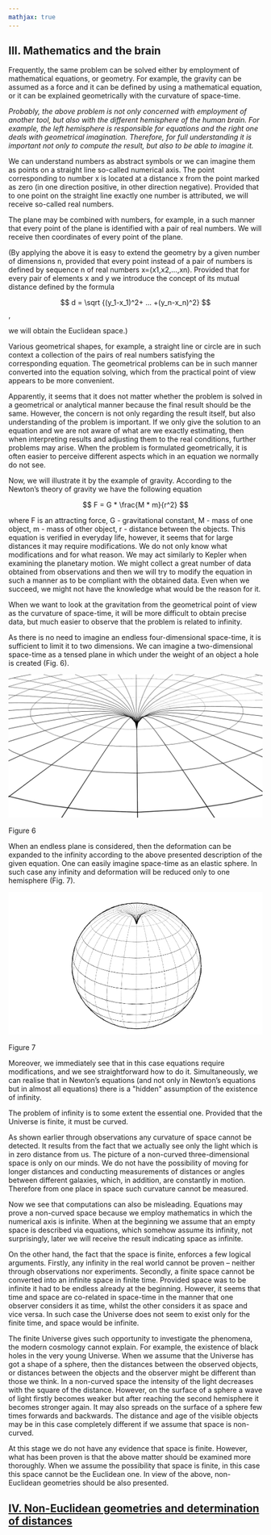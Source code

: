 ```yaml
---
mathjax: true
---
```


## III. Mathematics and the brain

Frequently, the same problem can be solved either by employment of mathematical equations, or geometry. For example, the gravity can be assumed as a force and it can be defined by using a mathematical equation, or it can be explained geometrically with the curvature of space-time.

*Probably, the above problem is not only concerned with employment of another tool, but also with the different hemisphere of the human brain. For example, the left hemisphere is responsible for equations and the right one deals with geometrical imagination. Therefore, for full understanding it is important not only to compute the result, but also to be able to imagine it.*

We can understand numbers as abstract symbols or we can imagine them as points on a straight line so-called   numerical axis. The point corresponding to number x  is located at a distance x from the point marked as zero (in one direction positive, in other direction negative). Provided that to one point on the straight line exactly one number is attributed, we will receive so-called real numbers.

The plane may be combined with numbers, for example, in a such manner that every point of the plane is identified with a pair of real numbers. We will receive then coordinates of every point of the plane.


(By applying the above it is easy to extend the geometry by a given number of dimensions n, provided that every point instead of a pair of numbers is defined by sequence n of real numbers x=(x1,x2,...,xn). Provided that for every pair of elements x and y we introduce the concept of its mutual distance defined by the formula

$$ d = \sqrt {(y_1-x_1)^2+ ... +(y_n-x_n)^2}  $$,

we will obtain the Euclidean space.)

Various geometrical shapes, for example, a straight line or circle are in such context a collection of the pairs of real numbers satisfying the corresponding equation. The geometrical problems can be in such manner converted into the equation solving, which from the practical point of view appears to be more convenient.

Apparently, it seems that it does not matter whether the problem is solved in a geometrical or analytical manner because the final result should be the same. However, the concern is not only regarding the result itself, but also understanding of the problem is important. If we only give the solution to an equation and we are not aware of what are we exactly estimating, then when interpreting results and adjusting them to the real conditions, further problems may arise. When the problem is formulated geometrically, it is often easier to perceive different aspects which in an equation we normally do not see.

Now, we will illustrate it by the example of gravity. According to the Newton’s theory of gravity we have the following equation 

$$ F = G * \frac{M * m}{r^2}  $$

where F is an attracting force, G - gravitational constant, M - mass of one object,  m - mass of other object, r - distance between the objects. This equation is verified in everyday life, however, it seems that for large distances it may require modifications. We do not only know what modifications and for what reason. We may act similarly to Kepler when examining the planetary motion. We might  collect a great number of data obtained from observations and then we will try to modify the equation in such a manner as to be compliant with the obtained data. Even when we succeed, we might not have the knowledge what would be the reason for it.

When we want to look at the gravitation from the geometrical point of view as the curvature of space-time, it will be more difficult to obtain precise data, but much easier to observe that the problem is related to infinity.

As there is no need to imagine an endless four-dimensional space-time, it is sufficient to limit it to two dimensions. We can imagine a two-dimensional space-time as a tensed plane in which under the weight of an object a hole is created (Fig. 6).

![rysunek6](../assets/img/rysunek6.png)

Figure 6

When an endless plane is considered, then the deformation can be expanded to the infinity according to the above presented description of the given equation. One can easily imagine space-time as an elastic sphere. In such case any infinity and deformation will be reduced only to one hemisphere (Fig. 7).  

![rysunek7](../assets/img/rysunek7.png)

Figure 7

Moreover, we immediately see that in this case equations require modifications, and we see straightforward how to do it. Simultaneously, we can realise that in Newton’s equations (and not only in Newton’s equations but in almost all equations) there is a "hidden" assumption of the existence of infinity.  

The problem of infinity is to some extent the essential one.  Provided that the Universe is finite, it must be curved. 

As shown earlier through observations any curvature of space cannot be detected. It results from the fact that we actually see only the light which is in zero distance from us. The picture of a non-curved three-dimensional space is only on our minds. We do not have the possibility of moving for longer distances and conducting measurements of distances or angles between different galaxies, which, in addition, are constantly in motion. Therefore from one place in space such curvature cannot be measured.

Now we see that computations can also be misleading. Equations may prove a non-curved space because we employ mathematics in which the numerical axis is infinite. When at the beginning we assume that  an empty space is described via equations, which somehow assume its infinity, not surprisingly, later we will receive the result indicating space as infinite.

On the other hand, the fact that the space is finite, enforces a few logical arguments. Firstly, any infinity in the real world cannot be proven – neither through observations nor experiments. Secondly, a finite space cannot be converted into an infinite space in finite time. Provided space was to be infinite it had to be endless already at the beginning. However, it seems that time and space are co-related in space-time in the manner that one observer considers it as time, whilst the other considers it as space and vice versa. In such case the Universe does not seem to exist only for the finite time, and space would be infinite.

The finite Universe gives such opportunity to investigate the phenomena, the modern cosmology cannot explain. For example, the existence of black holes in the very young Universe. When we assume that the Universe has got a shape of a sphere, then the distances between the observed objects, or distances between the objects and the observer might be different than those we think. In a non-curved space the intensity of the light decreases with the square of the distance. However, on the surface of a sphere a wave of light firstly becomes weaker but after reaching the second hemisphere it becomes stronger again. It may also spreads on the surface of a sphere few times forwards and backwards. The distance and age of the visible objects may be in this case completely different if we assume that space is non-curved.

At this stage we do not have any evidence that space is finite. However, what has been proven is that the above matter should be examined more thoroughly. When we assume the possibility that space is finite, in this case this space cannot be the Euclidean one.  In view of the above, non-Euclidean geometries should be also presented.

## [IV. Non-Euclidean geometries and determination of distances](rozdzial4)
